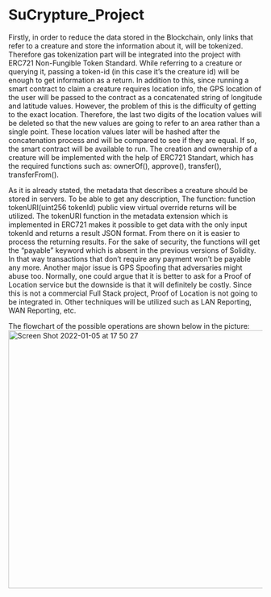 # SuCrypture_Project

Firstly, in order to reduce the data stored in the Blockchain, only links that refer to a creature and store the information about it, will be tokenized. Therefore gas tokenization part will be integrated into the project with ERC721 Non-Fungible Token Standard. While referring to a creature or querying it, passing a token-id (in this case it’s the creature id) will be enough to get information as a return. In addition to this, since running a smart contract to claim a creature requires location info, the GPS location of the user will be passed to the contract as a concatenated string of longitude and latitude values. However, the problem of this is the difficulty of getting to the exact location. Therefore, the last two digits of the location values will be deleted so that the new values are going to refer to an area rather than a single point. These location values later will be hashed after the concatenation process and will be compared to see if they are equal. If so, the smart contract will be available to run. The creation and ownership of a creature will be implemented with the help of ERC721 Standart, which has the required functions such as: ownerOf(), approve(), transfer(), transferFrom().

As it is already stated, the metadata that describes a creature should be stored in servers. To be able to get any description, The function: function tokenURI(uint256 tokenId) public view virtual override returns will be utilized. The tokenURI function in the metadata extension which is implemented in ERC721 makes it possible to get data with the only input tokenId and returns a result JSON format. From there on it is easier to process the returning results. For the sake of security, the functions will get the “payable” keyword which is absent in the previous versions of Solidity. In that way transactions that don’t require any payment won’t be payable any more. Another major issue is GPS Spoofing that adversaries might abuse too. Normally, one could argue that it is better to ask for a Proof of Location service but the downside is that it will definitely be costly. Since this is not a commercial Full Stack project, Proof of Location is not going to be integrated in. Other techniques will be utilized such as LAN Reporting, WAN Reporting, etc. 

The flowchart of the possible operations are shown below in the picture:
<img width="511" alt="Screen Shot 2022-01-05 at 17 50 27" src="https://user-images.githubusercontent.com/97127644/148238150-394e6c14-4652-4571-9f22-4af6f932189c.png">
